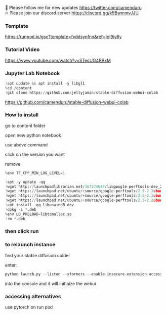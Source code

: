 🐣 Please follow me for new updates https://twitter.com/camenduru <br />
🔥 Please join our discord server https://discord.gg/k5BwmmvJJU

### Template
https://runpod.io/gsc?template=fvddsynfnn&ref=iqi9iy8y

### Tutorial Video
https://www.youtube.com/watch?v=STecUG4RBxM

### Jupyter Lab Notebook

```py
!apt update && apt install -y libgl1
%cd /content
!git clone https://github.com/jellyjamin/stable-diffusion-webui-colab
```

https://github.com/camenduru/stable-diffusion-webui-colab

### How to install

go to content folder

open new python notebook 

use above command

click on the version you want 

remove 
```py
%env TF_CPP_MIN_LOG_LEVEL=1

!apt -y update -qq
!wget http://launchpadlibrarian.net/367274644/libgoogle-perftools-dev_2.5-2.2ubuntu3_amd64.deb
!wget https://launchpad.net/ubuntu/+source/google-perftools/2.5-2.2ubuntu3/+build/14795286/+files/google-perftools_2.5-2.2ubuntu3_all.deb
!wget https://launchpad.net/ubuntu/+source/google-perftools/2.5-2.2ubuntu3/+build/14795286/+files/libtcmalloc-minimal4_2.5-2.2ubuntu3_amd64.deb
!wget https://launchpad.net/ubuntu/+source/google-perftools/2.5-2.2ubuntu3/+build/14795286/+files/libgoogle-perftools4_2.5-2.2ubuntu3_amd64.deb
!apt install -qq libunwind8-dev
!dpkg -i *.deb
%env LD_PRELOAD=libtcmalloc.so
!rm *.deb
```

### then click run

### to relaunch instance 
find your stable diffusion colder 

enter:
```py
python launch.py --listen --xformers --enable-insecure-extension-access --theme dark --gradio-queue --multiple
```
into the console and it will initlaize the webui


### accessing alternatives

use pytorch on run pod 

